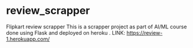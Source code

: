 # review_scrapper
Flipkart review scrapper
This is a scrapper project as part of AI/ML course done using Flask and deployed on heroku .
LINK: https://review-1.herokuapp.com/

